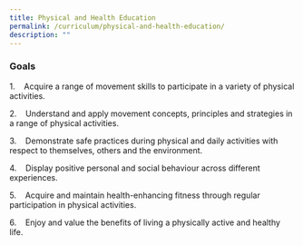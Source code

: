 ```yaml
---
title: Physical and Health Education
permalink: /curriculum/physical-and-health-education/
description: ""
---
```

### Goals

1.    Acquire a range of movement skills to participate in a variety of physical activities.  

2.    Understand and apply movement concepts, principles and strategies in a range of physical activities.

3.    Demonstrate safe practices during physical and daily activities with respect to themselves, others and the environment.

4.    Display positive personal and social behaviour across different experiences.

5.    Acquire and maintain health-enhancing fitness through regular participation in physical activities.

6.    Enjoy and value the benefits of living a physically active and healthy life.